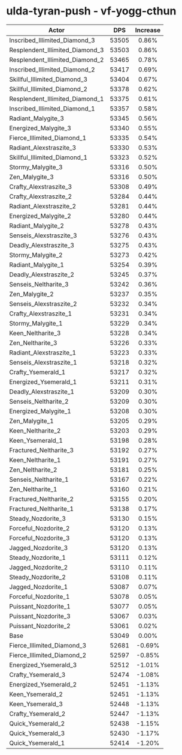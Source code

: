 # ulda-tyran-push - vf-yogg-cthun
| Actor | DPS | Increase |
|---|:---:|:---:|
|Inscribed_Illimited_Diamond_3|53505|0.86%|
|Resplendent_Illimited_Diamond_3|53503|0.86%|
|Resplendent_Illimited_Diamond_2|53465|0.78%|
|Inscribed_Illimited_Diamond_2|53417|0.69%|
|Skillful_Illimited_Diamond_3|53404|0.67%|
|Skillful_Illimited_Diamond_2|53378|0.62%|
|Resplendent_Illimited_Diamond_1|53375|0.61%|
|Inscribed_Illimited_Diamond_1|53357|0.58%|
|Radiant_Malygite_3|53345|0.56%|
|Energized_Malygite_3|53340|0.55%|
|Fierce_Illimited_Diamond_1|53335|0.54%|
|Radiant_Alexstraszite_3|53330|0.53%|
|Skillful_Illimited_Diamond_1|53323|0.52%|
|Stormy_Malygite_3|53316|0.50%|
|Zen_Malygite_3|53316|0.50%|
|Crafty_Alexstraszite_3|53308|0.49%|
|Crafty_Alexstraszite_2|53284|0.44%|
|Radiant_Alexstraszite_2|53281|0.44%|
|Energized_Malygite_2|53280|0.44%|
|Radiant_Malygite_2|53278|0.43%|
|Senseis_Alexstraszite_3|53276|0.43%|
|Deadly_Alexstraszite_3|53275|0.43%|
|Stormy_Malygite_2|53273|0.42%|
|Radiant_Malygite_1|53254|0.39%|
|Deadly_Alexstraszite_2|53245|0.37%|
|Senseis_Neltharite_3|53242|0.36%|
|Zen_Malygite_2|53237|0.35%|
|Senseis_Alexstraszite_2|53232|0.34%|
|Crafty_Alexstraszite_1|53231|0.34%|
|Stormy_Malygite_1|53229|0.34%|
|Keen_Neltharite_3|53228|0.34%|
|Zen_Neltharite_3|53226|0.33%|
|Radiant_Alexstraszite_1|53223|0.33%|
|Senseis_Alexstraszite_1|53218|0.32%|
|Crafty_Ysemerald_1|53217|0.32%|
|Energized_Ysemerald_1|53211|0.31%|
|Deadly_Alexstraszite_1|53209|0.30%|
|Senseis_Neltharite_2|53209|0.30%|
|Energized_Malygite_1|53208|0.30%|
|Zen_Malygite_1|53205|0.29%|
|Keen_Neltharite_2|53203|0.29%|
|Keen_Ysemerald_1|53198|0.28%|
|Fractured_Neltharite_3|53192|0.27%|
|Keen_Neltharite_1|53191|0.27%|
|Zen_Neltharite_2|53181|0.25%|
|Senseis_Neltharite_1|53167|0.22%|
|Zen_Neltharite_1|53160|0.21%|
|Fractured_Neltharite_2|53155|0.20%|
|Fractured_Neltharite_1|53138|0.17%|
|Steady_Nozdorite_3|53130|0.15%|
|Forceful_Nozdorite_2|53120|0.13%|
|Forceful_Nozdorite_3|53120|0.13%|
|Jagged_Nozdorite_3|53120|0.13%|
|Steady_Nozdorite_1|53111|0.12%|
|Jagged_Nozdorite_2|53110|0.11%|
|Steady_Nozdorite_2|53108|0.11%|
|Jagged_Nozdorite_1|53087|0.07%|
|Forceful_Nozdorite_1|53078|0.05%|
|Puissant_Nozdorite_1|53077|0.05%|
|Puissant_Nozdorite_3|53067|0.03%|
|Puissant_Nozdorite_2|53061|0.02%|
|Base|53049|0.00%|
|Fierce_Illimited_Diamond_3|52681|-0.69%|
|Fierce_Illimited_Diamond_2|52597|-0.85%|
|Energized_Ysemerald_3|52512|-1.01%|
|Crafty_Ysemerald_3|52474|-1.08%|
|Energized_Ysemerald_2|52451|-1.13%|
|Keen_Ysemerald_2|52451|-1.13%|
|Keen_Ysemerald_3|52448|-1.13%|
|Crafty_Ysemerald_2|52447|-1.13%|
|Quick_Ysemerald_2|52438|-1.15%|
|Quick_Ysemerald_3|52430|-1.17%|
|Quick_Ysemerald_1|52414|-1.20%|
